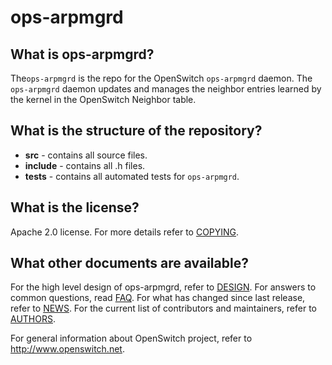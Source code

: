 ops-arpmgrd
===========

What is ops-arpmgrd?
--------------------
The`ops-arpmgrd` is the repo for the OpenSwitch `ops-arpmgrd` daemon. The `ops-arpmgrd` daemon updates and manages the neighbor entries learned by the kernel in the OpenSwitch Neighbor table.

What is the structure of the repository?
----------------------------------------
* **src** - contains all source files.
* **include** - contains all .h files.
* **tests** - contains all automated tests for `ops-arpmgrd`.

What is the license?
--------------------
Apache 2.0 license. For more details refer to [COPYING](https://git.openswitch.net/cgit/openswitch/ops-arpmgrd/tree/COPYING).

What other documents are available?
-----------------------------------
For the high level design of ops-arpmgrd, refer to [DESIGN](https://www.openswitch.net/documents/dev/ops-arpmgrd/DESIGN).
For answers to common questions, read [FAQ](https://git.openswitch.net/cgit/openswitch/ops-arpmgrd/tree/FAQ.md).
For what has changed since last release, refer to [NEWS](https://git.openswitch.net/cgit/openswitch/ops-arpmgrd/tree/NEWS).
For the current list of contributors and maintainers, refer to [AUTHORS](https://git.openswitch.net/cgit/openswitch/ops-arpmgrd/tree/AUTHORS.md).

For general information about OpenSwitch project, refer to http://www.openswitch.net.
